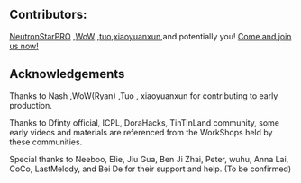 ## Contributors:

[NeutronStarPRO](https://github.com/NeutronStarPRO) ,[WoW](https://github.com/RyanLee0396) ,[tuo](https://github.com/Tuostarfish),[xiaoyuanxun](https://github.com/xiaoyuanxun),and potentially you!  [Come and join us now!](https://github.com/NeutronStarDAO)



## Acknowledgements

Thanks to Nash ,WoW(Ryan) ,Tuo , xiaoyuanxun for contributing to early production.

Thanks to Dfinty official, ICPL, DoraHacks, TinTinLand community, some early videos and materials are referenced from the WorkShops held by these communities.

Special thanks to Neeboo, Elie, Jiu Gua, Ben Ji Zhai, Peter, wuhu, Anna Lai,  CoCo, LastMelody, and Bei De for their support and help. (To be confirmed)